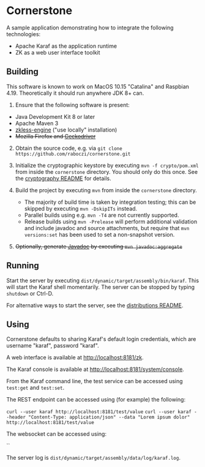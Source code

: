 # Cornerstone

A sample application demonstrating how to integrate the following technologies:

- Apache Karaf as the application runtime
- ZK as a web user interface toolkit


## Building

This software is known to work on MacOS 10.15 "Catalina" and Raspbian 4.19.
Theoretically it should run anywhere JDK 8+ can.

1. Ensure that the following software is present:
  - Java Development Kit 8 or later
  - Apache Maven 3
  - [zkless-engine](https://github.com/zkoss/zkless-engine) ("use locally" installation)
  - <del>Mozilla Firefox and [Geckodriver](https://github.com/mozilla/geckodriver)</del>

2. Obtain the source code, e.g. via `git clone https://github.com/raboczi/cornerstone.git`

3. Initialize the cryptographic keystore by executing `mvn -f crypto/pom.xml` from inside the `cornerstone` directory.
   You should only do this once.  See the [cryptography README](crypto/README.md) for details.

4. Build the project by executing `mvn` from inside the `cornerstone` directory.
   - The majority of build time is taken by integration testing; this can be skipped by executing `mvn -DskipITs` instead.
   - Parallel builds using e.g. `mvn -T4` are not currently supported.
   - Release builds using `mvn -Prelease` will perform additional validation and include javadoc and source attachments, but require that `mvn versions:set` has been used to set a non-snapshot version.

5. <del>Optionally, generate [Javadoc](target/site/apidocs/index.html) by executing `mvn javadoc:aggregate`</del>


## Running

Start the server by executing `dist/dynamic/target/assembly/bin/karaf`.
This will start the Karaf shell momentarily.
The server can be stopped by typing `shutdown` or Ctrl-D.

For alternative ways to start the server, see the [distributions README](dist/README.md).


## Using

Cornerstone defaults to sharing Karaf's default login credentials, which are username "karaf", password "karaf".

A web interface is available at [http://localhost:8181/zk](http://localhost:8181/zk).

The Karaf console is available at [http://localhost:8181/system/console](http://localhost:8181/system/console).

From the Karaf command line, the test service can be accessed using `test:get` and `test:set`.

The REST endpoint can be accessed using (for example) the following:

`curl --user karaf http://localhost:8181/test/value`
`curl --user karaf --header "Content-Type: application/json" --data "Lorem ipsum dolor" http://localhost:8181/test/value`

The websocket can be accessed using:

``

The server log is `dist/dynamic/target/assembly/data/log/karaf.log`.
